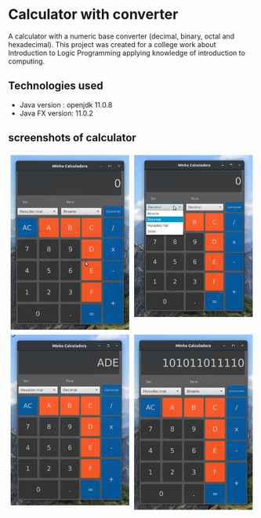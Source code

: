 # Calculator with converter
A calculator with a numeric base converter (decimal, binary, octal and hexadecimal).  This project was created for a college work about Introduction to Logic Programming applying knowledge of introduction to computing.

## Technologies used
- Java version : openjdk 11.0.8
- Java FX version: 11.0.2

## screenshots of calculator
<img src="src/imgs/normal.png" style="float: left; margin: 1%" alt="screenshot of app" width="48%" title="screenshot of app"/>
<img src="src/imgs/options.png" style="float: left; margin: 1%" alt="screenshot of app" width="48%" title="screenshot of app"/>
<div style="clear: both"></div>
<img src="src/imgs/hexa.png" style="float: left; margin: 1%" alt="screenshot of app" width="48%" title="screenshot of app"/>
<img src="src/imgs/hexaToBinary.png" style="float: left; margin: 1%" alt="screenshot of app" width="48%" title="screenshot of app"/>





